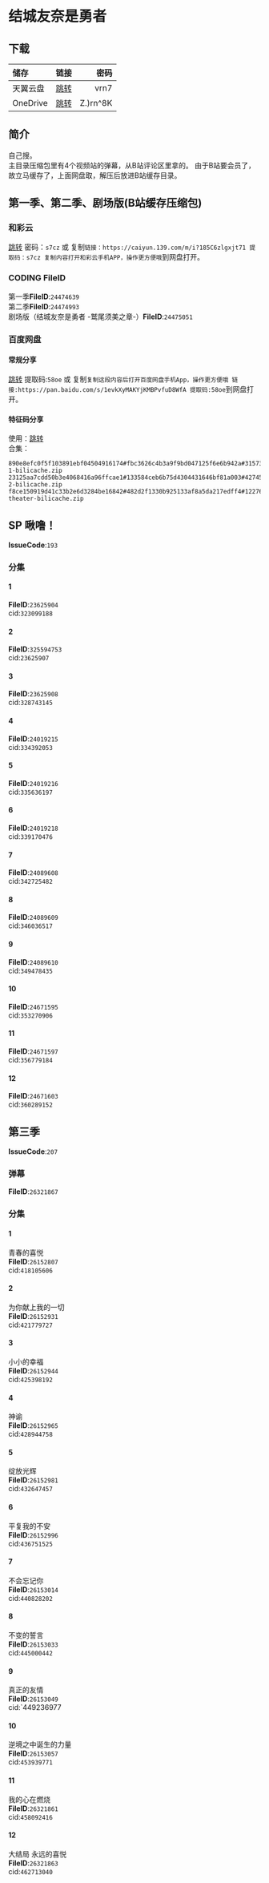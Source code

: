 # 结城友奈是勇者
## 下载

储存 | 链接 | 密码
:----------- | :-----------: | -----------:
 天翼云盘 | [跳转](https://cloud.189.cn/t/uYJveuaMfE73) | vrn7 
 OneDrive | [跳转](https://xrzcloud-my.sharepoint.com/:f:/g/personal/xrz_xrzyun_ml/EkDCC5FV0IJBtiS8kucm2tQB6mfDbJJTx3e3XriAZgEIhw?e=QBUiYS) | Z.)rn^8K 

## 简介
自己搜。  
主目录压缩包里有4个视频站的弹幕，从B站评论区里拿的。
由于B站要会员了，故立马缓存了，上面网盘取，解压后放进B站缓存目录。    

## 第一季、第二季、剧场版(B站缓存压缩包)
### 和彩云
[跳转](https://caiyun.139.com/m/i?185C6zlgxjt71) 密码：`s7cz` 或 复制`链接：https://caiyun.139.com/m/i?185C6zlgxjt71 提取码：s7cz 复制内容打开和彩云手机APP，操作更方便哦`到网盘打开。  
### CODING FileID
第一季**FileID**:`24474639`  
第二季**FileID**:`24474993`  
剧场版（结城友奈是勇者 -鹫尾须美之章-）**FileID**:`24475051`  
### 百度网盘
#### 常规分享
[跳转](https://pan.baidu.com/s/1evkXyMAKYjKMBPvfuD8WfA) 提取码:`58oe` 或 复制`复制这段内容后打开百度网盘手机App，操作更方便哦 链接:https://pan.baidu.com/s/1evkXyMAKYjKMBPvfuD8WfA 提取码:58oe`到网盘打开。  
#### 特征码分享
使用：[跳转](https://baidu.kinh.cc/?Share_APASS_Parsing)  
合集：  

```
890e8efc0f5f103891ebf04504916174#fbc3626c4b3a9f9bd047125f6e6b942a#3157305540#yuyuyu-1-bilicache.zip
23125aa7cdd50b3e4068416a96ffcae1#133584ceb6b75d4304431646bf81a003#4274588817#yuyuyu-2-bilicache.zip
f8ce150919d41c33b2e6d3284be16842#482d2f1330b925133af8a5da217edff4#1227642330#yuyuyu-theater-bilicache.zip
```

## SP 啾噜！
**IssueCode**:`193`  
### 分集
#### 1
**FileID**:`23625904`  
cid:`323099188`  
#### 2
**FileID**:`325594753`  
cid:`23625907`  
#### 3
**FileID**:`23625908`  
cid:`328743145`  
#### 4
**FileID**:`24019215`  
cid:`334392053`  
#### 5
**FileID**:`24019216`  
cid:`335636197`  
#### 6
**FileID**:`24019218`  
cid:`339170476`  
#### 7
**FileID**:`24089608`  
cid:`342725482`  
#### 8
**FileID**:`24089609`  
cid:`346036517`  
#### 9
**FileID**:`24089610`  
cid:`349478435`  
#### 10
**FileID**:`24671595`  
cid:`353270906`  
#### 11
**FileID**:`24671597`  
cid:`356779184`  
#### 12
**FileID**:`24671603`  
cid:`360289152`  

## 第三季
**IssueCode**:`207`  
### 弹幕
**FileID**:`26321867`  
### 分集
#### 1
青春的喜悦  
**FileID**:`26152807`  
cid:`418105606`  
#### 2
为你献上我的一切  
**FileID**:`26152931`  
cid:`421779727`  
#### 3
小小的幸福  
**FileID**:`26152944`  
cid:`425398192`  
#### 4
神谕  
**FileID**:`26152965`  
cid:`428944758`  
#### 5
绽放光辉  
**FileID**:`26152981`  
cid:`432647457`  
#### 6
平复我的不安  
**FileID**:`26152996`  
cid:`436751525`  
#### 7
不会忘记你  
**FileID**:`26153014`  
cid:`440828202`  
#### 8
不变的誓言  
**FileID**:`26153033`  
cid:`445000442`  
#### 9
真正的友情  
**FileID**:`26153049`  
cid:`449236977
#### 10
逆境之中诞生的力量  
**FileID**:`26153057`  
cid:`453939771`  
#### 11
我的心在燃烧  
**FileID**:`26321861`  
cid:`458092416`  
#### 12
大结局 永远的喜悦  
**FileID**:`26321863`  
cid:`462713040`  